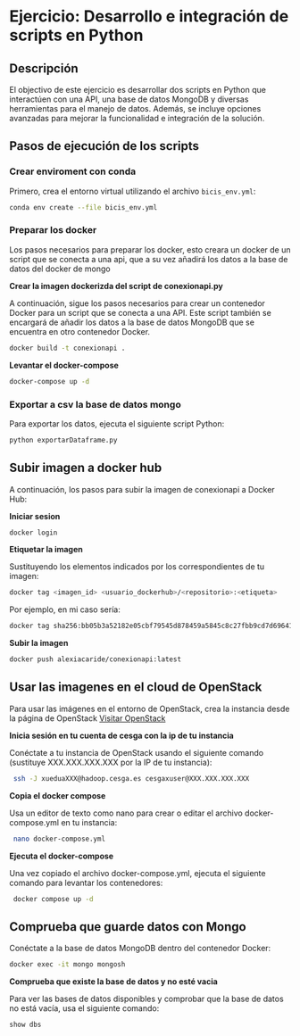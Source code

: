 # Ejercicio: Desarrollo e integración de scripts en Python

## Descripción

El objectivo de este ejercicio es desarrollar dos scripts en Python que interactúen con una API, una base de datos MongoDB y diversas herramientas para el manejo de datos. Además, se incluye opciones avanzadas para mejorar la funcionalidad e integración de la solución.

## Pasos de ejecución de los scripts

### Crear enviroment con conda

Primero, crea el entorno virtual utilizando el archivo `bicis_env.yml`:

```bash
conda env create --file bicis_env.yml
```

### Preparar los docker

Los pasos necesarios para preparar los docker, esto creara un docker de un script que se conecta a una api, que a su vez añadirá los datos a la base de datos del docker de mongo

**Crear la imagen dockerizda del script de conexionapi.py**

A continuación, sigue los pasos necesarios para crear un contenedor Docker para un script que se conecta a una API. Este script también se encargará de añadir los datos a la base de datos MongoDB que se encuentra en otro contenedor Docker.

```bash
docker build -t conexionapi .
```

**Levantar el docker-compose**

```bash
docker-compose up -d
```

### Exportar a csv la base de datos mongo

Para exportar los datos, ejecuta el siguiente script Python:

```bash
python exportarDataframe.py
```

## Subir imagen a docker hub

A continuación, los pasos para subir la imagen de conexionapi a Docker Hub:

**Iniciar sesion**

```bash
docker login
```

**Etiquetar la imagen**

Sustituyendo los elementos indicados por los correspondientes de tu imagen:

```bash
docker tag <imagen_id> <usuario_dockerhub>/<repositorio>:<etiqueta>
```

Por ejemplo, en mi caso sería:

```bash
docker tag sha256:bb05b3a52182e05cbf79545d878459a5845c8c27fbb9cd7d69641044f3ed3baa alexiacaride/conexionapi:latest
```

**Subir la imagen**

```bash
docker push alexiacaride/conexionapi:latest
```

## Usar las imagenes en el cloud de OpenStack

Para usar las imágenes en el entorno de OpenStack, crea la instancia desde la página de OpenStack [Visitar OpenStack](https://cloud.srv.cesga.es/project/instances/)


**Inicia sesión en tu cuenta de cesga con la ip de tu instancia**

Conéctate a tu instancia de OpenStack usando el siguiente comando (sustituye XXX.XXX.XXX.XXX por la IP de tu instancia):

```bash
 ssh -J xueduaXXX@hadoop.cesga.es cesgaxuser@XXX.XXX.XXX.XXX
```

**Copia el docker compose**

Usa un editor de texto como nano para crear o editar el archivo docker-compose.yml en tu instancia:

```bash
 nano docker-compose.yml
```

**Ejecuta el docker-compose**

Una vez copiado el archivo docker-compose.yml, ejecuta el siguiente comando para levantar los contenedores:

```bash
 docker compose up -d
```

## Comprueba que guarde datos con Mongo

Conéctate a la base de datos MongoDB dentro del contenedor Docker:


```bash
docker exec -it mongo mongosh
```

**Comprueba que existe la base de datos y no esté vacia**

Para ver las bases de datos disponibles y comprobar que la base de datos no está vacía, usa el siguiente comando:

```bash
show dbs
```
